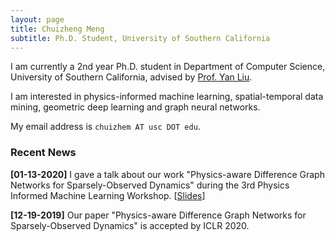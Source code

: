 ```yaml
---
layout: page
title: Chuizheng Meng
subtitle: Ph.D. Student, University of Southern California
---
```


I am currently a 2nd year Ph.D. student in Department of Computer Science, University of Southern California, advised by [Prof. Yan Liu][yan_liu].

I am interested in physics-informed machine learning, spatial-temporal data mining, geometric deep learning and graph neural networks.

My email address is `chuizhem AT usc DOT edu`.

### Recent News

**\[01-13-2020\]** I gave a talk about our work "Physics-aware Difference Graph Networks for Sparsely-Observed Dynamics" during the 3rd Physics Informed Machine Learning Workshop. \[[Slides](https://docs.google.com/presentation/d/1P0iq8rOhqk7GSOtfZVsvVH44zlopiwVdL8341VNLStU/edit?usp=sharing)\]

**\[12-19-2019\]** Our paper "Physics-aware Difference Graph Networks for Sparsely-Observed Dynamics" is accepted by ICLR 2020.

[yan_liu]: http://www-bcf.usc.edu/~liu32/index.html "Prof. Yan Liu"
